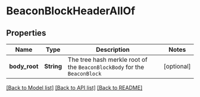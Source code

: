 # BeaconBlockHeaderAllOf

## Properties

Name | Type | Description | Notes
------------ | ------------- | ------------- | -------------
**body_root** | **String** | The tree hash merkle root of the `BeaconBlockBody` for the `BeaconBlock` | [optional] 

[[Back to Model list]](../README.md#documentation-for-models) [[Back to API list]](../README.md#documentation-for-api-endpoints) [[Back to README]](../README.md)


